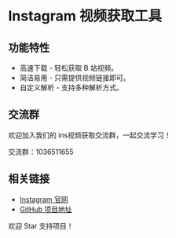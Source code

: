 # Instagram 视频获取工具

## 功能特性
- 高速下载 - 轻松获取 B 站视频。
- 简洁易用 - 只需提供视频链接即可。
- 自定义解析 - 支持多种解析方式。

## 交流群
欢迎加入我们的 ins视频获取交流群，一起交流学习！

交流群：1036511655

## 相关链接
- [Instagram 官网](https://www.instagram.com)
- [GitHub 项目地址](https://github.com/qinuan01/instagram)

欢迎 Star 支持项目！

